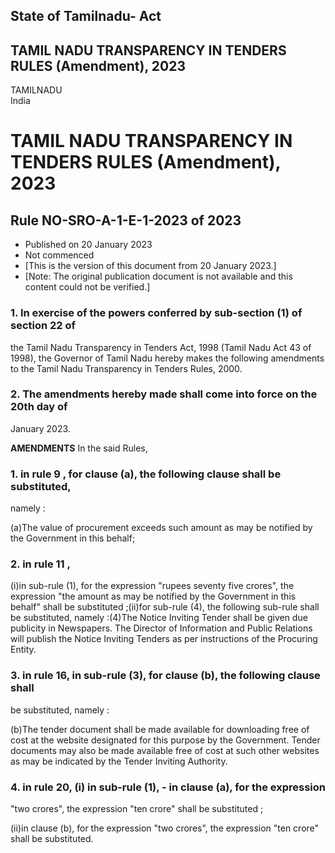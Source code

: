 ## State of Tamilnadu- Act

## TAMIL NADU TRANSPARENCY IN TENDERS RULES (Amendment), 2023

TAMILNADU  
India

# TAMIL NADU TRANSPARENCY IN TENDERS RULES (Amendment), 2023

## Rule NO-SRO-A-1-E-1-2023 of 2023

  * Published on 20 January 2023 
  * Not commenced 
  * [This is the version of this document from 20 January 2023.] 
  * [Note: The original publication document is not available and this content could not be verified.] 

### 1. In exercise of the powers conferred by sub-section (1) of section 22 of
the Tamil Nadu Transparency in Tenders Act, 1998 (Tamil Nadu Act 43 of 1998),
the Governor of Tamil Nadu hereby makes the following amendments to the Tamil
Nadu Transparency in Tenders Rules, 2000.

### 2. The amendments hereby made shall come into force on the 20th day of
January 2023.

**AMENDMENTS** In the said Rules,

### 1\. in rule 9 , for clause (a), the following clause shall be substituted,
namely :

(a)The value of procurement exceeds such amount as may be notified by the
Government in this behalf;

### 2\. in rule 11 ,

(i)in sub-rule (1), for the expression "rupees seventy five crores", the
expression "the amount as may be notified by the Government in this behalf"
shall be substituted ;(ii)for sub-rule (4), the following sub-rule shall be
substituted, namely :(4)The Notice Inviting Tender shall be given due
publicity in Newspapers. The Director of Information and Public Relations will
publish the Notice Inviting Tenders as per instructions of the Procuring
Entity.

### 3. in rule 16, in sub-rule (3), for clause (b), the following clause shall
be substituted, namely :

(b)The tender document shall be made available for downloading free of cost at
the website designated for this purpose by the Government. Tender documents
may also be made available free of cost at such other websites as may be
indicated by the Tender Inviting Authority.

### 4\. in rule 20, (i) in sub-rule (1), - in clause (a), for the expression
"two crores", the expression "ten crore" shall be substituted ;

(ii)in clause (b), for the expression "two crores", the expression "ten crore"
shall be substituted.

